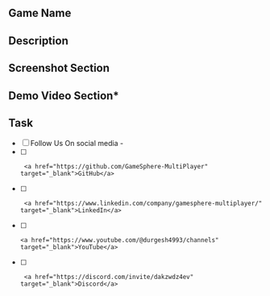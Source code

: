 
## Game Name

## Description

<!-- Write a brief description of the changes made in the PR. Explain the problem being addressed, or any relevant
information. -->

## Screenshot Section

<!-- Include the screenshot to preview the changes done and their proper functionality -->

## Demo Video Section*

<!-- Include the demo video to preview the changes done and their proper functionality -->

## Task

- [ ] Follow Us On social media -
- [ ]      <a href="https://github.com/GameSphere-MultiPlayer" target="_blank">GitHub</a>
- [ ]      <a href="https://www.linkedin.com/company/gamesphere-multiplayer/" target="_blank">LinkedIn</a>
- [ ]     <a href="https://www.youtube.com/@durgesh4993/channels" target="_blank">YouTube</a>
- [ ]      <a href="https://discord.com/invite/dakzwdz4ev" target="_blank">Discord</a>
